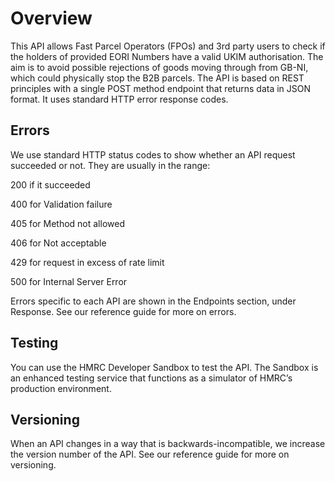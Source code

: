 # Overview
This API allows Fast Parcel Operators (FPOs) and 3rd party users to check if the holders of provided EORI Numbers have a valid UKIM authorisation.
The aim is to avoid possible rejections of goods moving through from GB-NI, which could physically stop the B2B parcels.
The API is based on REST principles with a single POST method endpoint that returns data in JSON format. It uses standard HTTP error response codes. 

## Errors
We use standard HTTP status codes to show whether an API request succeeded or not. They are usually in the range:

200 if it succeeded

400 for Validation failure

405 for Method not allowed
        
406 for Not acceptable

429 for request in excess of rate limit
          
500 for Internal Server Error

Errors specific to each API are shown in the Endpoints section, under Response. See our reference guide for more on errors.

## Testing
You can use the HMRC Developer Sandbox to test the API. The Sandbox is an enhanced testing service that functions as a simulator of HMRC’s production environment.

## Versioning
When an API changes in a way that is backwards-incompatible, we increase the version number of the API. See our reference guide for more on versioning.
